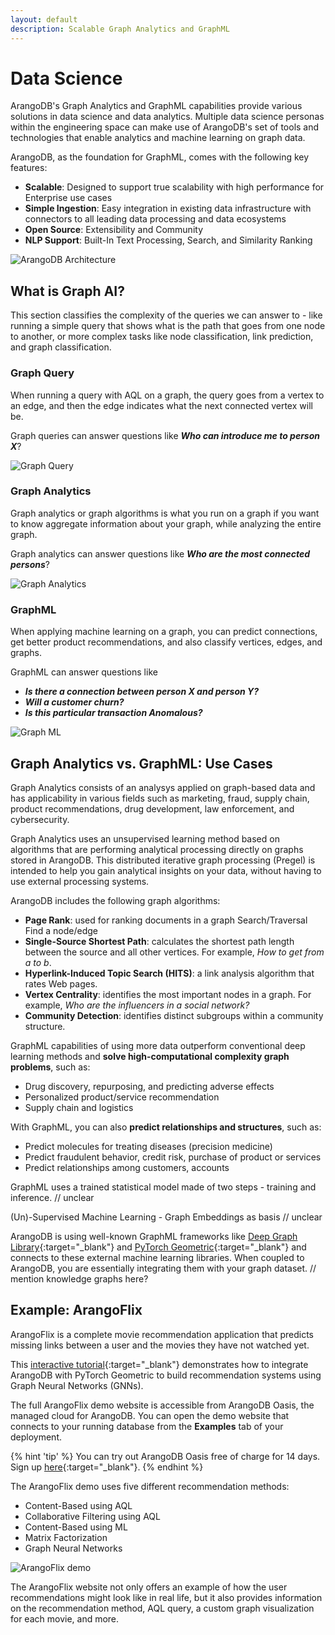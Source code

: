 ```yaml
---
layout: default
description: Scalable Graph Analytics and GraphML
---
```

Data Science
==================

ArangoDB's Graph Analytics and GraphML capabilities provide various solutions
in data science and data analytics. Multiple data science personas within the
engineering space can make use of ArangoDB's set of tools and technologies that
enable analytics and machine learning on graph data. 

ArangoDB, as the foundation for GraphML, comes with the following key features:

- **Scalable**: Designed to support true scalability with high performance for
 Enterprise use cases
- **Simple Ingestion**: Easy integration in existing data infrastructure with
 connectors to all leading data processing and data ecosystems
- **Open Source**: Extensibility and Community
- **NLP Support**: Built-In Text Processing, Search, and Similarity Ranking

![ArangoDB Architecture](images/ArangoDB-Architecture.png)

## What is Graph AI?

This section classifies the complexity of the queries we can answer to - 
like running a simple query that shows what is the path that goes from one node
to another, or more complex tasks like node classification,
link prediction, and graph classification.

### Graph Query

When running a query with AQL on a graph, the query goes from a vertex to an edge,
and then the edge indicates what the next connected vertex will be.

Graph queries can answer questions like _**Who can introduce me to person X**_?

![Graph Query](images/graph-query.png)

### Graph Analytics

Graph analytics or graph algorithms is what you run on a graph if you want to 
know aggregate information about your graph, while analyzing the entire graph.

Graph analytics can answer questions like _**Who are the most connected persons**_?

![Graph Analytics](images/graph-analytics.png)

### GraphML

When applying machine learning on a graph, you can predict connections, get 
better product recommendations, and also classify vertices, edges, and graphs.

GraphML can answer questions like 
- _**Is there a connection between person X and person Y?**_
- _**Will a customer churn?**_ 
- _**Is this particular transaction Anomalous?**_

![Graph ML](images/graph-ml.png)

## Graph Analytics vs. GraphML: Use Cases

Graph Analytics consists of an analysys applied on graph-based data and has
applicability in various fields such as marketing, fraud, supply chain,
product recommendations, drug development, law enforcement, and cybersecurity.

Graph Analytics uses an unsupervised
learning method based on algorithms that are performing analytical processing
directly on graphs stored in ArangoDB. This distributed iterative graph
processing (Pregel) is intended to help you gain analytical insights on
your data, without having to use external processing systems.

ArangoDB includes the following graph algorithms:
- **Page Rank**: used for ranking documents in a graph
Search/Traversal Find a node/edge
- **Single-Source Shortest Path**: calculates the shortest path length between
 the source and all other vertices. For example, _How to get from a to b_.
- **Hyperlink-Induced Topic Search (HITS)**: a link analysis algorithm that
 rates Web pages.
- **Vertex Centrality**: identifies the most important nodes in a graph.
 For example, _Who are the influencers in a social network?_
- **Community Detection**: identifies distinct subgroups within a
 community structure.

GraphML capabilities of using more data outperform conventional deep learning
methods and **solve high-computational complexity graph problems**, such as: 
- Drug discovery, repurposing, and predicting adverse effects
- Personalized product/service recommendation
- Supply chain and logistics

With GraphML, you can also **predict relationships and structures**, such as:
- Predict molecules for treating diseases (precision medicine)
- Predict fraudulent behavior, credit risk, purchase of product or services
- Predict relationships among customers, accounts

GraphML uses a trained statistical model made of two steps - training and inference. // unclear

(Un)-Supervised Machine Learning - Graph Embeddings as basis   // unclear

ArangoDB is using well-known GraphML frameworks like
[Deep Graph Library](https://www.dgl.ai){:target="_blank"}
and [PyTorch Geometric](https://pytorch-geometric.readthedocs.io/en/latest/){:target="_blank"} 
and connects to these external machine learning libraries. When coupled to
ArangoDB, you are essentially integrating them with your graph dataset.      // mention knowledge graphs here?

## Example: ArangoFlix

ArangoFlix is a complete movie recommendation application that predicts missing
links between a user and the movies they have not watched yet.

This [interactive tutorial](https://colab.research.google.com/github/arangodb/interactive_tutorials/blob/master/notebooks/Integrate_ArangoDB_with_PyG.ipynb){:target="_blank"} 
demonstrates how to integrate ArangoDB with PyTorch Geometric to
build recommendation systems using Graph Neural Networks (GNNs).

The full ArangoFlix demo website is accessible from ArangoDB Oasis,
the managed cloud for ArangoDB. You can open the demo website that connects to
your running database from the **Examples** tab of your deployment.

{% hint 'tip' %}
You can try out ArangoDB Oasis free of charge for 14 days.
Sign up [here](https://cloud.arangodb.com/){:target="_blank"}. 
{% endhint %}

The ArangoFlix demo uses five different recommendation methods:
- Content-Based using AQL
- Collaborative Filtering using AQL
- Content-Based using ML
- Matrix Factorization
- Graph Neural Networks 

![ArangoFlix demo](images/data-science-arangoflix.png)

The ArangoFlix website not only offers an example of how the user recommendations might
look like in real life, but it also provides information on the recommendation method,
AQL query, a custom graph visualization for each movie, and more.







